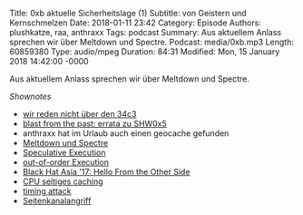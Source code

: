 Title: 0xb aktuelle Sicherheitslage (1)
Subtitle: von Geistern und Kernschmelzen 
Date: 2018-01-11 23:42
Category: Episode
Authors: plushkatze, raa, anthraxx
Tags: podcast
Summary: Aus aktuellem Anlass sprechen wir über Meltdown und Spectre.
Podcast: media/0xb.mp3
Length: 60859380 
Type: audio/mpeg
Duration: 84:31
Modified: Mon, 15 January 2018 14:42:00 -0000

Aus aktuellem Anlass sprechen wir über Meltdown und Spectre.

*Shownotes*

* [wir reden nicht über den 34c3](https://media.ccc.de/c/34c3)
* [blast from the past: errata zu SHW0x5](https://shw.rickmer.org/0x5-obscure-sicherheit.html)
* anthraxx hat im Urlaub auch einen geocache gefunden
* [Meltdown und Spectre](https://meltdownattack.com/)
* [Speculative Execution](https://de.wikipedia.org/wiki/Speculative_execution)
* [out-of-order Execution](https://de.wikipedia.org/wiki/Out-of-order_execution)
* [Black Hat Asia '17: Hello From the Other Side](https://www.youtube.com/watch?v=yPZmiRi_c-o)
* [CPU seitiges caching](https://en.wikipedia.org/wiki/CPU_cache)
* [timing attack](https://en.wikipedia.org/wiki/Timing_attack)
* [Seitenkanalangriff](https://de.wikipedia.org/wiki/Seitenkanalattacke)
